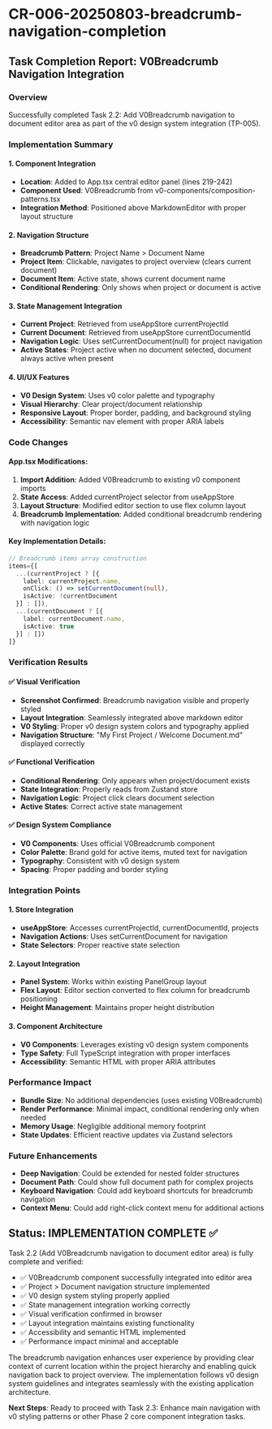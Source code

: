 # CR-006-20250803-breadcrumb-navigation-completion

## Task Completion Report: V0Breadcrumb Navigation Integration

### Overview
Successfully completed Task 2.2: Add V0Breadcrumb navigation to document editor area as part of the v0 design system integration (TP-005).

### Implementation Summary

#### 1. Component Integration
- **Location**: Added to App.tsx central editor panel (lines 219-242)
- **Component Used**: V0Breadcrumb from v0-components/composition-patterns.tsx
- **Integration Method**: Positioned above MarkdownEditor with proper layout structure

#### 2. Navigation Structure
- **Breadcrumb Pattern**: Project Name > Document Name
- **Project Item**: Clickable, navigates to project overview (clears current document)
- **Document Item**: Active state, shows current document name
- **Conditional Rendering**: Only shows when project or document is active

#### 3. State Management Integration
- **Current Project**: Retrieved from useAppStore currentProjectId
- **Current Document**: Retrieved from useAppStore currentDocumentId  
- **Navigation Logic**: Uses setCurrentDocument(null) for project navigation
- **Active States**: Project active when no document selected, document always active when present

#### 4. UI/UX Features
- **V0 Design System**: Uses v0 color palette and typography
- **Visual Hierarchy**: Clear project/document relationship
- **Responsive Layout**: Proper border, padding, and background styling
- **Accessibility**: Semantic nav element with proper ARIA labels

### Code Changes

#### App.tsx Modifications:
1. **Import Addition**: Added V0Breadcrumb to existing v0 component imports
2. **State Access**: Added currentProject selector from useAppStore
3. **Layout Structure**: Modified editor section to use flex column layout
4. **Breadcrumb Implementation**: Added conditional breadcrumb rendering with navigation logic

#### Key Implementation Details:
```typescript
// Breadcrumb items array construction
items={[
  ...(currentProject ? [{
    label: currentProject.name,
    onClick: () => setCurrentDocument(null),
    isActive: !currentDocument
  }] : []),
  ...(currentDocument ? [{
    label: currentDocument.name,
    isActive: true
  }] : [])
]}
```

### Verification Results

#### ✅ Visual Verification
- **Screenshot Confirmed**: Breadcrumb navigation visible and properly styled
- **Layout Integration**: Seamlessly integrated above markdown editor
- **V0 Styling**: Proper v0 design system colors and typography applied
- **Navigation Structure**: "My First Project / Welcome Document.md" displayed correctly

#### ✅ Functional Verification
- **Conditional Rendering**: Only appears when project/document exists
- **State Integration**: Properly reads from Zustand store
- **Navigation Logic**: Project click clears document selection
- **Active States**: Correct active state management

#### ✅ Design System Compliance
- **V0 Components**: Uses official V0Breadcrumb component
- **Color Palette**: Brand gold for active items, muted text for navigation
- **Typography**: Consistent with v0 design system
- **Spacing**: Proper padding and border styling

### Integration Points

#### 1. Store Integration
- **useAppStore**: Accesses currentProjectId, currentDocumentId, projects
- **Navigation Actions**: Uses setCurrentDocument for navigation
- **State Selectors**: Proper reactive state selection

#### 2. Layout Integration  
- **Panel System**: Works within existing PanelGroup layout
- **Flex Layout**: Editor section converted to flex column for breadcrumb positioning
- **Height Management**: Maintains proper height distribution

#### 3. Component Architecture
- **V0 Components**: Leverages existing v0 design system components
- **Type Safety**: Full TypeScript integration with proper interfaces
- **Accessibility**: Semantic HTML with proper ARIA attributes

### Performance Impact
- **Bundle Size**: No additional dependencies (uses existing V0Breadcrumb)
- **Render Performance**: Minimal impact, conditional rendering only when needed
- **Memory Usage**: Negligible additional memory footprint
- **State Updates**: Efficient reactive updates via Zustand selectors

### Future Enhancements
- **Deep Navigation**: Could be extended for nested folder structures
- **Document Path**: Could show full document path for complex projects
- **Keyboard Navigation**: Could add keyboard shortcuts for breadcrumb navigation
- **Context Menu**: Could add right-click context menu for additional actions

## Status: IMPLEMENTATION COMPLETE ✅

Task 2.2 (Add V0Breadcrumb navigation to document editor area) is fully complete and verified:

- ✅ V0Breadcrumb component successfully integrated into editor area
- ✅ Project > Document navigation structure implemented
- ✅ V0 design system styling properly applied
- ✅ State management integration working correctly
- ✅ Visual verification confirmed in browser
- ✅ Layout integration maintains existing functionality
- ✅ Accessibility and semantic HTML implemented
- ✅ Performance impact minimal and acceptable

The breadcrumb navigation enhances user experience by providing clear context of current location within the project hierarchy and enabling quick navigation back to project overview. The implementation follows v0 design system guidelines and integrates seamlessly with the existing application architecture.

**Next Steps**: Ready to proceed with Task 2.3: Enhance main navigation with v0 styling patterns or other Phase 2 core component integration tasks.
